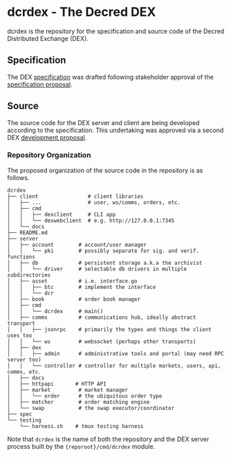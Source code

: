 # dcrdex - The Decred DEX

dcrdex is the repository for the specification and source code of the Decred
Distributed Exchange (DEX).

## Specification

The DEX [specification](spec/README.mediawiki) was drafted following stakeholder
approval of the [specification proposal](https://proposals.decred.org/proposals/a4f2a91c8589b2e5a955798d6c0f4f77f2eec13b62063c5f4102c21913dcaf32).

## Source

The source code for the DEX server and client are being developed according to
the specification. This undertaking was approved via a second DEX [development proposal](https://proposals.decred.org/proposals/417607aaedff2942ff3701cdb4eff76637eca4ed7f7ba816e5c0bd2e971602e1).

### Repository Organization

The proposed organization of the source code in the repository is as follows.

```
dcrdex
├── client                # client libraries
│   ├── ...               # user, ws/comms, orders, etc.
│   ├── cmd
│   │   ├── dexclient     # CLI app
│   │   └── dexwebclient  # e.g. http://127.0.0.1:7345
│   └── docs
├── README.md
├── server
│   ├── account        # account/user manager
│   │   └── pki        # possibly separate for sig. and verif. functions
│   ├── db             # persistent storage a.k.a the archivist
│   │   └── driver     # selectable db drivers in multiple subdirectories
│   ├── asset          # i.e. interface.go
│   │   ├── btc        # implement the interface
│   │   └── dcr
│   ├── book           # order book manager
│   ├── cmd
│   │   └── dcrdex     # main()
│   ├── comms          # communications hub, ideally abstract transport
│   │   ├── jsonrpc    # primarily the types and things the client uses too
│   │   └── ws         # websocket (perhaps other transports)
│   ├── dex
│   │   ├── admin      # administrative tools and portal (may need RPC server too)
│   │   └── controller # controller for multiple markets, users, api, comms, etc.
│   ├── docs
│   ├── httpapi       # HTTP API
│   ├── market         # market manager
│   │   └── order      # the ubiquitous order type
│   ├── matcher        # order matching engine
│   └── swap           # the swap executor/coordinator
├── spec
└── testing
    └── harness.sh    # tmux testing harness 
```

Note that `dcrdex` is the name of both the repository and the DEX server process
built by the `{reporoot}/cmd/dcrdex` module.
